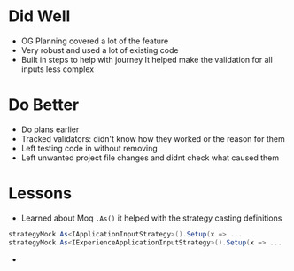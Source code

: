 # Did Well
- OG Planning covered a lot of the feature
- Very robust and used a lot of existing code
- Built in steps to help with journey It helped make the validation for all inputs less complex


# Do Better
- Do plans earlier
- Tracked validators: didn't know how they worked or the reason for them
- Left testing code in without removing
- Left unwanted project file changes and didnt check what caused them

# Lessons
- Learned about Moq `.As()` it helped with the strategy casting definitions
```c#
strategyMock.As<IApplicationInputStrategy>().Setup(x => ...  
strategyMock.As<IExperienceApplicationInputStrategy>().Setup(x => ...
```

- 
